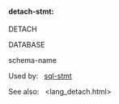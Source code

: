 #### detach\-stmt:







DETACH



DATABASE



schema\-name









Used by:   [sql\-stmt](#sql-stmt)  

See also:   <lang_detach.html>


